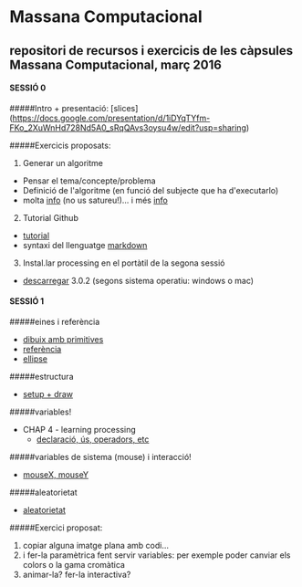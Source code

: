 # Massana Computacional
repositori de recursos i exercicis de les càpsules Massana Computacional, març 2016
---

#### SESSIÓ 0
#####Intro + presentació:
[slices] (https://docs.google.com/presentation/d/1iDYqTYfm-FKo_2XuWnHd728Nd5A0_sRqQAvs3oysu4w/edit?usp=sharing)

#####Exercicis proposats:
1. Generar un algoritme
  * Pensar el tema/concepte/problema
  * Definició de l'algoritme (en funció del subjecte que ha d'executarlo)
  * molta [info](https://ca.wikipedia.org/wiki/Algorisme) (no us satureu!)... i més [info](https://ca.wikipedia.org/wiki/Algorisme_gen%C3%A8tic)

2. Tutorial Github
  * [tutorial](https://guides.github.com/activities/hello-world/)
  * syntaxi del llenguatge [markdown](https://github.com/adam-p/markdown-here/wiki/Markdown-Cheatsheet)

3. Instal.lar processing en el portàtil de la segona sessió
  * [descarregar](https://processing.org/download/?processing) 3.0.2 (segons sistema operatiu: windows o mac)

#### SESSIÓ 1
#####eines i referència
  * [dibuix amb primitives](http://learningprocessing.com/examples/chp01/example-01-05-zoog)
  * [referència](https://processing.org/reference/)
  * [ellipse](https://processing.org/reference/ellipse_.html)

#####estructura
  * [setup + draw](http://learningprocessing.com/examples/chp03/example-03-01-setupdraw)

#####variables!
  * CHAP 4 - learning processing
    * [declaració, ús, operadors, etc](http://learningprocessing.com/examples/chp04/example-04-01-declaringvars)

#####variables de sistema (mouse) i interacció!
  * [mouseX, mouseY](http://learningprocessing.com/examples/chp03/example-03-04-continuousline)

#####aleatorietat
  * [aleatorietat](http://learningprocessing.com/examples/chp04/example-04-07-randompainting)

#####Exercici proposat:
1. copiar alguna imatge plana amb codi...
2. i fer-la paramètrica fent servir variables: per exemple poder canviar els colors o la gama cromàtica
3. animar-la? fer-la interactiva?
